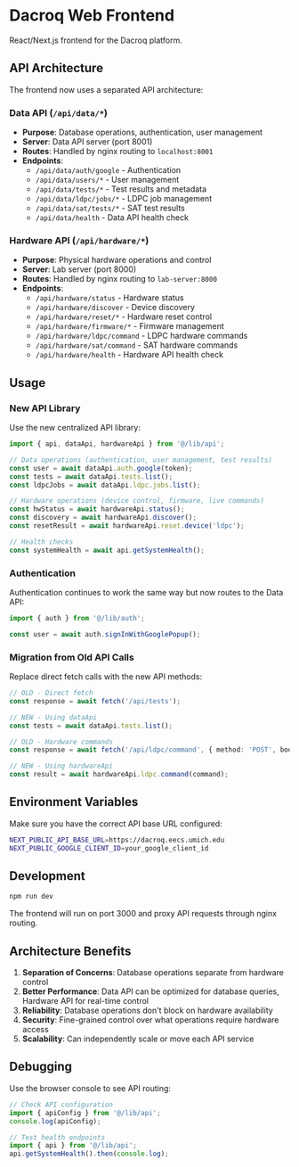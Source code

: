 # Dacroq Web Frontend

React/Next.js frontend for the Dacroq platform.

## API Architecture

The frontend now uses a separated API architecture:

### Data API (`/api/data/*`)
- **Purpose**: Database operations, authentication, user management
- **Server**: Data API server (port 8001)
- **Routes**: Handled by nginx routing to `localhost:8001`
- **Endpoints**: 
  - `/api/data/auth/google` - Authentication
  - `/api/data/users/*` - User management  
  - `/api/data/tests/*` - Test results and metadata
  - `/api/data/ldpc/jobs/*` - LDPC job management
  - `/api/data/sat/tests/*` - SAT test results
  - `/api/data/health` - Data API health check

### Hardware API (`/api/hardware/*`)
- **Purpose**: Physical hardware operations and control
- **Server**: Lab server (port 8000)
- **Routes**: Handled by nginx routing to `lab-server:8000`
- **Endpoints**:
  - `/api/hardware/status` - Hardware status
  - `/api/hardware/discover` - Device discovery
  - `/api/hardware/reset/*` - Hardware reset control
  - `/api/hardware/firmware/*` - Firmware management
  - `/api/hardware/ldpc/command` - LDPC hardware commands
  - `/api/hardware/sat/command` - SAT hardware commands
  - `/api/hardware/health` - Hardware API health check

## Usage

### New API Library

Use the new centralized API library:

```typescript
import { api, dataApi, hardwareApi } from '@/lib/api';

// Data operations (authentication, user management, test results)
const user = await dataApi.auth.google(token);
const tests = await dataApi.tests.list();
const ldpcJobs = await dataApi.ldpc.jobs.list();

// Hardware operations (device control, firmware, live commands) 
const hwStatus = await hardwareApi.status();
const discovery = await hardwareApi.discover();
const resetResult = await hardwareApi.reset.device('ldpc');

// Health checks
const systemHealth = await api.getSystemHealth();
```

### Authentication

Authentication continues to work the same way but now routes to the Data API:

```typescript
import { auth } from '@/lib/auth';

const user = await auth.signInWithGooglePopup();
```

### Migration from Old API Calls

Replace direct fetch calls with the new API methods:

```typescript
// OLD - Direct fetch
const response = await fetch('/api/tests');

// NEW - Using dataApi
const tests = await dataApi.tests.list();

// OLD - Hardware commands  
const response = await fetch('/api/ldpc/command', { method: 'POST', body: JSON.stringify({command}) });

// NEW - Using hardwareApi
const result = await hardwareApi.ldpc.command(command);
```

## Environment Variables

Make sure you have the correct API base URL configured:

```bash
NEXT_PUBLIC_API_BASE_URL=https://dacroq.eecs.umich.edu
NEXT_PUBLIC_GOOGLE_CLIENT_ID=your_google_client_id
```

## Development

```bash
npm run dev
```

The frontend will run on port 3000 and proxy API requests through nginx routing.

## Architecture Benefits

1. **Separation of Concerns**: Database operations separate from hardware control
2. **Better Performance**: Data API can be optimized for database queries, Hardware API for real-time control
3. **Reliability**: Database operations don't block on hardware availability
4. **Security**: Fine-grained control over what operations require hardware access
5. **Scalability**: Can independently scale or move each API service

## Debugging

Use the browser console to see API routing:

```javascript
// Check API configuration
import { apiConfig } from '@/lib/api';
console.log(apiConfig);

// Test health endpoints
import { api } from '@/lib/api';
api.getSystemHealth().then(console.log);
``` 